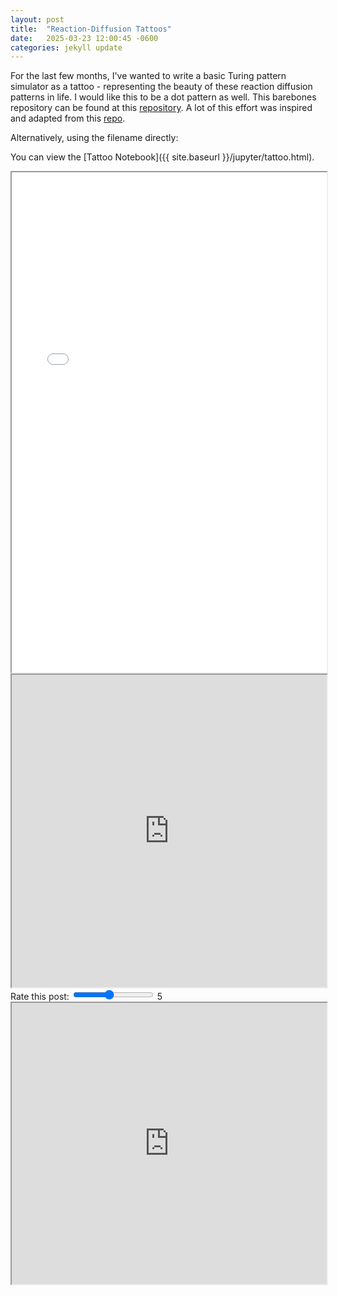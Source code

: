 ```yaml
---
layout: post
title:  "Reaction-Diffusion Tattoos"
date:   2025-03-23 12:00:45 -0600
categories: jekyll update
---
```

For the last few months, I've wanted to write a basic Turing pattern simulator as a tattoo - representing the beauty of these reaction diffusion patterns in life. I would like this to be a dot pattern as well. This barebones repository can be found at this [repository](https://github.com/MishaRubanov/RDtattoo). A lot of this effort was inspired and adapted from this [repo](https://github.com/ijmbarr/turing-patterns/blob/master/turing-patterns.ipynb).


Alternatively, using the filename directly:

You can view the [Tattoo Notebook]({{ site.baseurl }}/jupyter/tattoo.html).

<iframe src="/_jupyter/tattoo.html" width="100%" height="800px" title="Tattoo Notebook"></iframe>

<iframe
  src="https://jupyterlite.github.io/demo/repl/index.html?kernel=python&toolbar=1"
  width="100%"
  height="500px"
>
</iframe>

<!-- Add the slider -->
<div>
  <label for="slider">Rate this post:</label>
  <input type="range" id="slider" name="slider" min="1" max="10" value="5" oninput="updateSliderValue(this.value)">
  <span id="sliderValue">5</span>
</div>

<!-- Add JavaScript to handle the slider value -->
<script>
function updateSliderValue(value) {
  document.getElementById('sliderValue').innerText = value;
}
</script>

<iframe
  src="https://rdtattoos.streamlit.app/?embed=true"
  style="height: 450px; width: 100%;"
></iframe>